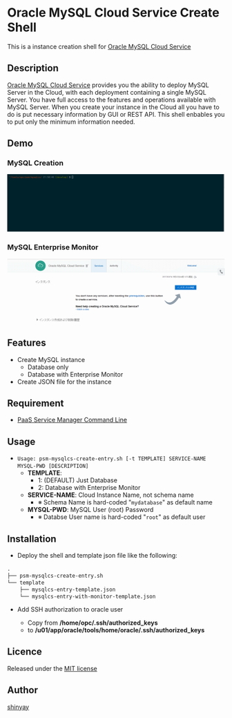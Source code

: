 # Oracle MySQL Cloud Service Create Shell

This is a instance creation shell for [Oracle MySQL Cloud Service](https://cloud.oracle.com/en_US/mysql)

## Description

[Oracle MySQL Cloud Service](https://cloud.oracle.com/en_US/mysql) provides you the ability to deploy MySQL Server in the Cloud, with each deployment containing a single MySQL Server. You have full access to the features and operations available with MySQL Server.
When you create your instance in the Cloud all you have to do is put necessary information by GUI or REST API. This shell enbables you to put only the minimum information needed.

## Demo

### MySQL Creation

![MySQL Creation](docs/images/mysql.gif)

### MySQL Enterprise Monitor

![MySQL Enterprise Monitor](docs/images/mysql-em.gif)

## Features

- Create MySQL instance
  - Database only
  - Database with Enterprise Monitor
- Create JSON file for the instance

## Requirement

- [PaaS Service Manager Command Line](https://docs.oracle.com/en/cloud/paas/java-cloud/pscli/index.html)

## Usage

- `Usage: psm-mysqlcs-create-entry.sh [-t TEMPLATE] SERVICE-NAME MYSQL-PWD [DESCRIPTION]`
  - **TEMPLATE**:
    - 1: (DEFAULT) Just Database
    - 2: Database with Enterprise Monitor
  - **SERVICE-NAME**: Cloud Instance Name, not schema name
    - ※ Schema Name is hard-coded "`mydatabase`" as default name
  - **MYSQL-PWD**: MySQL User (root) Password
    - ※ Databse User name is hard-coded "`root`" as default user

## Installation

- Deploy the shell and template json file like the following:

```
.
├── psm-mysqlcs-create-entry.sh
└── template
    ├── mysqlcs-entry-template.json
    └── mysqlcs-entry-with-monitor-template.json
```

- Add SSH authorization to oracle user

  - Copy from **/home/opc/.ssh/authorized_keys**
  - to **/u01/app/oracle/tools/home/oracle/.ssh/authorized_keys**

## Licence

Released under the [MIT license](https://gist.githubusercontent.com/shinyay/56e54ee4c0e22db8211e05e70a63247e/raw/44f0f4de510b4f2b918fad3c91e0845104092bff/LICENSE)

## Author

[shinyay](https://github.com/shinyay)
